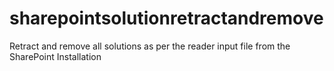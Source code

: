 # sharepointsolutionretractandremove
Retract and remove all solutions as per the reader input file from the SharePoint Installation
